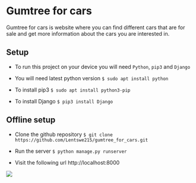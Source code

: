 # Gumtree for cars
Gumtree for cars is website where you can find different cars that are  for sale and get more information about the cars you are interested in. 

## Setup 
- To run this project on your device you will need `Python`, `pip3` and `Django`

- You will need latest python version `$ sudo apt install python`

- To install pip3 `$ sudo apt install python3-pip` 

- To install Django `$ pip3 install Django`

## Offline setup
- Clone the github repository `$ git clone https://github.com/Lentswe215/gumtree_for_cars.git`

- Run the server `$ python manage.py runserver`

- Visit the following url http://localhost:8000

![](gumtree.gif)
